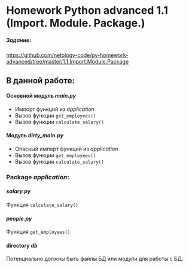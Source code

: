 # Homework Python advanced 1.1 (Import. Module. Package.)

##### Задание: 
https://github.com/netology-code/py-homework-advanced/tree/master/1.1.Import.Module.Package

## В данной работе:

#### Основной модуль ***main.py***
* Импорт функций из _application_
* Вызов функции ```get_employees()```
* Вызов функции ```calculate_salary()```

#### Модуль ***dirty_main.py***
* Опасный импорт функций из _application_
* Вызов функции ```get_employees()```
* Вызов функции ```calculate_salary()```

### Package ***application***:
#### _salary.py_
Функция ```calculate_salary()```
#### _people.py_
Функция ```get_employees()```
#### directory _db_
Потенциально должны быть файлы БД или модули для работы с БД.